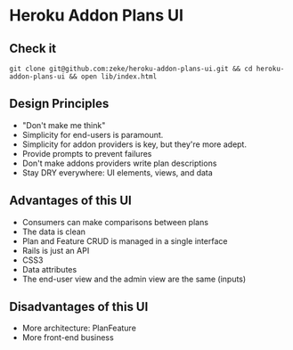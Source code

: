 Heroku Addon Plans UI
=====================

Check it
--------

    git clone git@github.com:zeke/heroku-addon-plans-ui.git && cd heroku-addon-plans-ui && open lib/index.html

Design Principles
-----------------

- "Don't make me think"
- Simplicity for end-users is paramount.
- Simplicity for addon providers is key, but they're more adept.
- Provide prompts to prevent failures
- Don't make addons providers write plan descriptions
- Stay DRY everywhere: UI elements, views, and data

Advantages of this UI
---------------------

- Consumers can make comparisons between plans
- The data is clean
- Plan and Feature CRUD is managed in a single interface
- Rails is just an API
- CSS3
- Data attributes
- The end-user view and the admin view are the same (inputs)

Disadvantages of this UI
------------------------

- More architecture: PlanFeature
- More front-end business